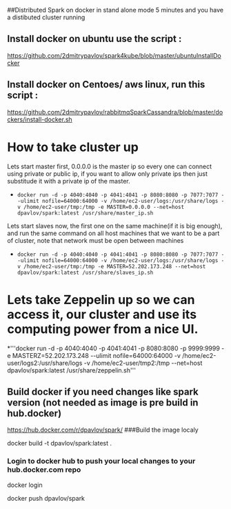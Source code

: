 ##Distributed Spark on docker in stand alone mode 5 minutes and you have a distibuted cluster running
## Install docker on ubuntu use the script :
https://github.com/2dmitrypavlov/spark4kube/blob/master/ubuntuInstallDocker
## Install docker on Centoes/ aws linux, run this script :
https://github.com/2dmitrypavlov/rabbitmqSparkCassandra/blob/master/dockers/install-docker.sh

# How to take cluster up
Lets start master first, 0.0.0.0 is the master ip so every one can connect using private or public ip, if you want to allow only private ips then just substitude it with a private ip of the master.

* ```docker run -d -p 4040:4040 -p 4041:4041 -p 8080:8080 -p 7077:7077 --ulimit nofile=64000:64000 -v /home/ec2-user/logs:/usr/share/logs -v /home/ec2-user/tmp:/tmp -e MASTER=0.0.0.0 --net=host dpavlov/spark:latest /usr/share/master_ip.sh```

Lets start slaves now, the first one on the same machine(if it is big enough), and run the same command on all host machines that we want to be a part of cluster, note that network must be open between machines

* ```docker run -d -p 4040:4040 -p 4041:4041 -p 8080:8080 -p 7077:7077 --ulimit nofile=64000:64000 -v /home/ec2-user/logs:/usr/share/logs -v /home/ec2-user/tmp:/tmp -e MASTER=52.202.173.248 --net=host dpavlov/spark:latest /usr/share/slaves_ip.sh```

# Lets take Zeppelin up so we can access it, our cluster and use its computing power from a nice UI.

*'''docker run -d -p 4040:4040 -p 4041:4041 -p 8080:8080 -p 9999:9999 -e MASTERZ=52.202.173.248 --ulimit nofile=64000:64000 -v /home/ec2-user/logs2:/usr/share/logs -v /home/ec2-user/tmp2:/tmp --net=host dpavlov/spark:latest /usr/share/zeppelin.sh'''

## Build docker if you need changes like spark version (not needed as image is pre build in hub.docker)
https://hub.docker.com/r/dpavlov/spark/
###Build the image localy

docker build -t dpavlov/spark:latest .

### Login to docker hub to push your local changes to your hub.docker.com repo
docker login

docker push dpavlov/spark

